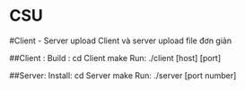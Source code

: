 CSU
===

#Client - Server upload
    Client và server upload file đơn giản

##Client :
    Build :
        cd Client
        make
    Run:
        ./client [host] [port]

##Server:
    Install:
        cd Server
        make
    Run:
        ./server [port number]
